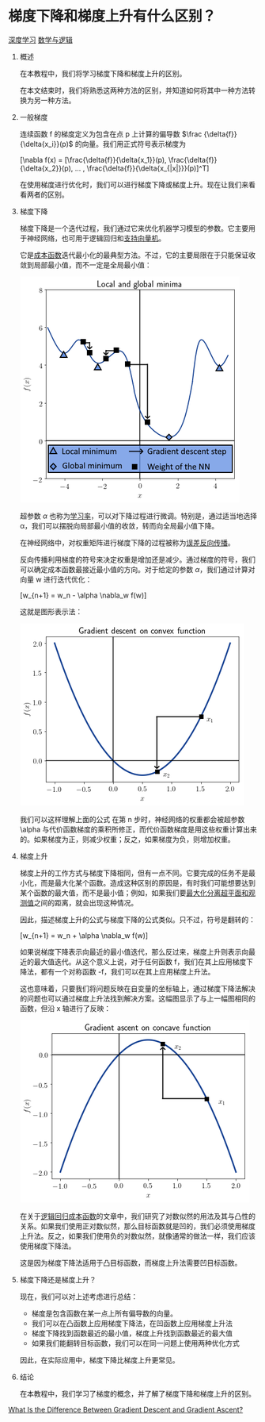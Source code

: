 # 梯度下降和梯度上升有什么区别？

[深度学习](https://www.baeldung.com/cs/category/ai/deep-learning) [数学与逻辑](https://www.baeldung.com/cs/category/core-concepts/math-logic)

1. 概述

    在本教程中，我们将学习梯度下降和梯度上升的区别。

    在本文结束时，我们将熟悉这两种方法的区别，并知道如何将其中一种方法转换为另一种方法。

2. 一般梯度

    连续函数 f 的梯度定义为包含在点 p 上计算的偏导数 $\frac {\delta{f}}{\delta{x_i}}(p)$ 的向量。我们用正式符号表示梯度为

    \[\nabla f(x) = [\frac{\delta{f}}{\delta{x_1}}(p), \frac{\delta{f}}{\delta{x_2}}(p), ... , \frac{\delta{f}}{\delta{x_{|x|}}}(p)]^T\]

    在使用梯度进行优化时，我们可以进行梯度下降或梯度上升。现在让我们来看看两者的区别。

3. 梯度下降

    梯度下降是一个迭代过程，我们通过它来优化机器学习模型的参数。它主要用于神经网络，也可用于逻辑回归和[支持向量机](https://www.baeldung.com/cs/ml-support-vector-machines)。

    它是[成本函数](https://www.baeldung.com/cs/learning-curve-ml#2-single-curves)迭代最小化的最典型方法。不过，它的主要局限在于只能保证收敛到局部最小值，而不一定是全局最小值：

    ![局部全局最小值 1](pic/loc_glob_minima-1.webp)

    超参数 $\alpha$ 也称为[学习率](https://www.baeldung.com/spark-mlib-machine-learning#2-model-hyper-parameter-tuning)，可以对下降过程进行微调。特别是，通过适当地选择 α，我们可以摆脱向局部最小值的收敛，转而向全局最小值下降。

    在神经网络中，对权重矩阵进行梯度下降的过程被称为[误差反向传播](https://www.baeldung.com/cs/ml-nonlinear-activation-functions#magicparlabel-11835)。

    反向传播利用梯度的符号来决定权重是增加还是减少。通过梯度的符号，我们可以确定成本函数最接近最小值的方向。对于给定的参数 $\alpha$，我们通过计算对向量 w 进行迭代优化：

    \[w_{n+1} = w_n - \alpha \nabla_w f(w)\]

    这就是图形表示法：

    ![1-1](pic/1-1.png)

    我们可以这样理解上面的公式 在第 n 步时，神经网络的权重都会被超参数 \alpha 与代价函数梯度的乘积所修正，而代价函数梯度是用这些权重计算出来的。如果梯度为正，则减少权重；反之，如果梯度为负，则增加权重。

4. 梯度上升

    梯度上升的工作方式与梯度下降相同，但有一点不同。它要完成的任务不是最小化，而是最大化某个函数。造成这种区别的原因是，有时我们可能想要达到某个函数的最大值，而不是最小值；例如，如果我们要[最大化分离超平面和观测值](https://www.baeldung.com/cs/ml-support-vector-machines#2-separation-hyperplane-and-support-vectors)之间的距离，就会出现这种情况。

    因此，描述梯度上升的公式与梯度下降的公式类似。只不过，符号是翻转的：

    \[w_{n+1} = w_n + \alpha \nabla_w f(w)\]

    如果说梯度下降表示向最近的最小值迭代，那么反过来，梯度上升则表示向最近的最大值迭代。从这个意义上说，对于任何函数 f，我们在其上应用梯度下降法，都有一个对称函数 -f，我们可以在其上应用梯度上升法。

    这也意味着，只要我们将问题反映在自变量的坐标轴上，通过梯度下降法解决的问题也可以通过梯度上升法找到解决方案。这幅图显示了与上一幅图相同的函数，但沿 x 轴进行了反映：

    ![3](pic/3.png)

    在关于[逻辑回归成本函数](https://www.baeldung.com/cs/cost-function-logistic-regression-logarithmic-expr#cost-function-of-the-logistic-regression)的文章中，我们研究了对数似然的用法及其与凸性的关系。如果我们使用正对数似然，那么目标函数就是凹的，我们必须使用梯度上升法。反之，如果我们使用负的对数似然，就像通常的做法一样，我们应该使用梯度下降法。

    这是因为梯度下降法适用于凸目标函数，而梯度上升法需要凹目标函数。

5. 梯度下降还是梯度上升？

    现在，我们可以对上述考虑进行总结：

    - 梯度是包含函数在某一点上所有偏导数的向量。
    - 我们可以在凸函数上应用梯度下降法，在凹函数上应用梯度上升法
    - 梯度下降找到函数最近的最小值，梯度上升找到函数最近的最大值
    - 如果我们能翻转目标函数，我们可以在同一问题上使用两种优化方式

    因此，在实际应用中，梯度下降比梯度上升更常见。

6. 结论

    在本教程中，我们学习了梯度的概念，并了解了梯度下降和梯度上升的区别。

[What Is the Difference Between Gradient Descent and Gradient Ascent?](https://www.baeldung.com/cs/gradient-descent-vs-ascent)
